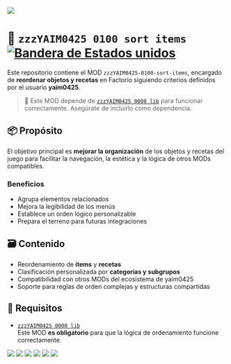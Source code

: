 ![](./thumbnail.png)

# 🧩 `zzzYAIM0425 0100 sort items` [![Bandera de Estados unidos](https://flagcdn.com/20x15/us.png)](../README.md)

Este repositorio contiene el MOD `zzzYAIM0425-0100-sort-items`, encargado de **reordenar objetos y recetas** en Factorio siguiendo criterios definidos por el usuario **yaim0425**.

> 🔧 Este MOD depende de [`zzzYAIM0425 0000 lib`](https://github.com/yaim0425/zzzYAIM0425-0000-lib) para funcionar correctamente. Asegúrate de incluirlo como dependencia.

## 📦 Propósito

El objetivo principal es **mejorar la organización** de los objetos y recetas del juego para facilitar la navegación, la estética y la lógica de otros MODs compatibles.

### Beneficios

- Agrupa elementos relacionados  
- Mejora la legibilidad de los menús  
- Establece un orden lógico personalizable  
- Prepara el terreno para futuras integraciones

## 🗃️ Contenido

- Reordenamiento de **ítems** y **recetas**  
- Clasificación personalizada por **categorías y subgrupos**  
- Compatibilidad con otros MODs del ecosistema de yaim0425  
- Soporte para reglas de orden complejas y estructuras compartidas  

## 🧭 Requisitos

- [`zzzYAIM0425 0000 lib`](https://github.com/yaim0425/zzzYAIM0425-0000-lib)  
  Este MOD **es obligatorio** para que la lógica de ordenamiento funcione correctamente.

![](./base/Screenshot%20(1).png)
![](./base/Screenshot%20(2).png)
![](./base/Screenshot%20(3).png)
![](./base/Screenshot%20(4).png)
![](./base/Screenshot%20(5).png)
![](./base/Screenshot%20(6).png)
